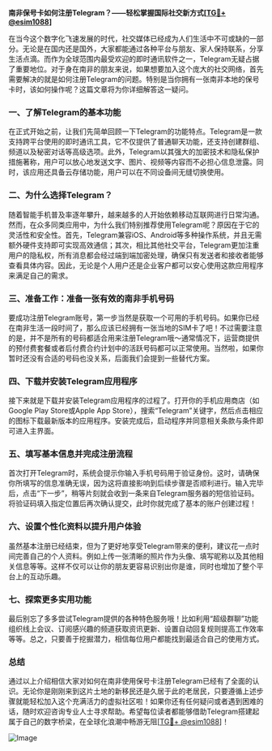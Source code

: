**南非保号卡如何注册Telegram？——轻松掌握国际社交新方式[[TG💪+ @esim1088](https://t.me/s/esim1088)]**

在当今这个数字化飞速发展的时代，社交媒体已经成为人们生活中不可或缺的一部分。无论是在国内还是国外，大家都能通过各种平台与朋友、家人保持联系，分享生活点滴。而作为全球范围内最受欢迎的即时通讯软件之一，Telegram无疑占据了重要地位。对于身在南非的朋友来说，如果想要加入这个庞大的社交网络，首先需要解决的就是如何注册Telegram的问题。特别是当你拥有一张南非本地的保号卡时，该如何操作呢？这篇文章将为你详细解答这一疑问。

### 一、了解Telegram的基本功能

在正式开始之前，让我们先简单回顾一下Telegram的功能特点。Telegram是一款支持跨平台使用的即时通讯工具，它不仅提供了普通聊天功能，还支持创建群组、频道以及秘密对话等高级选项。此外，Telegram以其强大的加密技术和隐私保护措施著称，用户可以放心地发送文字、图片、视频等内容而不必担心信息泄露。同时，该应用还具备云存储功能，用户可以在不同设备间无缝切换使用。

### 二、为什么选择Telegram？

随着智能手机普及率逐年攀升，越来越多的人开始依赖移动互联网进行日常沟通。然而，在众多同类应用中，为什么我们特别推荐使用Telegram呢？原因在于它的灵活性和安全性。首先，Telegram兼容iOS、Android等多种操作系统，并且无需额外硬件支持即可实现高效通信；其次，相比其他社交平台，Telegram更加注重用户的隐私权，所有消息都会经过端到端加密处理，确保只有发送者和接收者能够查看具体内容。因此，无论是个人用户还是企业客户都可以安心使用这款应用程序来满足自己的需求。

### 三、准备工作：准备一张有效的南非手机号码

要成功注册Telegram账号，第一步当然是获取一个可用的手机号码。如果你已经在南非生活一段时间了，那么应该已经拥有一张当地的SIM卡了吧！不过需要注意的是，并不是所有的号码都适合用来注册Telegram哦～通常情况下，运营商提供的预付费套餐或者后付费合约计划中的活跃号码都可以正常使用。当然啦，如果你暂时还没有合适的号码也没关系，后面我们会提到一些替代方案。

### 四、下载并安装Telegram应用程序

接下来就是下载并安装Telegram应用程序的过程了。打开你的手机应用商店（如Google Play Store或Apple App Store），搜索“Telegram”关键字，然后点击相应的图标下载最新版本的应用程序。安装完成后，启动程序并同意相关条款与条件即可进入主界面。

### 五、填写基本信息并完成注册流程

首次打开Telegram时，系统会提示你输入手机号码用于验证身份。这时，请确保你所填写的信息准确无误，因为这将直接影响到后续步骤是否顺利进行。输入完毕后，点击“下一步”，稍等片刻就会收到一条来自Telegram服务器的短信验证码。将验证码填入指定位置后再次确认提交，此时你就完成了基本的账户创建过程！

### 六、设置个性化资料以提升用户体验

虽然基本注册已经结束，但为了更好地享受Telegram带来的便利，建议花一点时间完善自己的个人资料。例如上传一张清晰的照片作为头像、填写昵称以及其他相关信息等等。这样不仅可以让你的朋友更容易识别出你是谁，同时也增加了整个平台上的互动乐趣。

### 七、探索更多实用功能

最后别忘了多多尝试Telegram提供的各种特色服务哦！比如利用“超级群聊”功能组织线上会议、订阅感兴趣的频道获取资讯更新、设置自动回复规则提高工作效率等等。总之，只要善于挖掘潜力，相信每位用户都能找到最适合自己的使用方式。

### 总结

通过以上介绍相信大家对如何在南非使用保号卡注册Telegram已经有了全面的认识。无论你是刚刚来到这片土地的新移民还是久居于此的老居民，只要遵循上述步骤就能轻松加入这个充满活力的虚拟社区啦！如果你还有任何疑问或者遇到困难的话，随时欢迎咨询专业人士寻求帮助。希望每位读者都能够借助Telegram搭建起属于自己的数字桥梁，在全球化浪潮中畅游无阻[[TG💪+ @esim1088](https://t.me/s/esim1088)]！

![Image](https://i.postimg.cc/4NQfJmqS/Snipaste-2025-05-13-00-14-12.png)